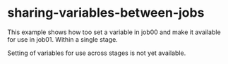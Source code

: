 # sharing-variables-between-jobs

This example shows how too set a variable in job00 and make it available for use in job01.
Within a single stage.

Setting of variables for use across stages is not yet available.